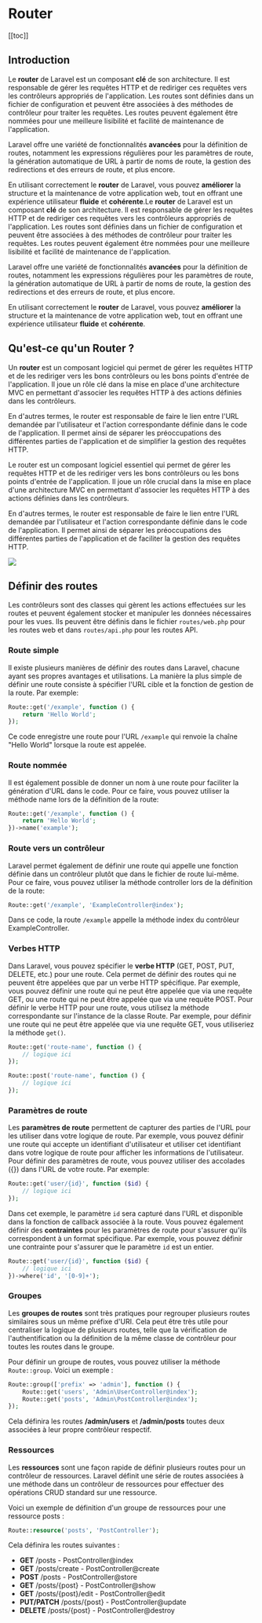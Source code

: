 # Router

[[toc]]

## Introduction

Le **router** de Laravel est un composant **clé** de son architecture. Il est responsable de gérer les requêtes HTTP et de rediriger ces requêtes vers les contrôleurs appropriés de l'application. Les routes sont définies dans un fichier de configuration et peuvent être associées à des méthodes de contrôleur pour traiter les requêtes. Les routes peuvent également être nommées pour une meilleure lisibilité et facilité de maintenance de l'application.

Laravel offre une variété de fonctionnalités **avancées** pour la définition de routes, notamment les expressions régulières pour les paramètres de route, la génération automatique de URL à partir de noms de route, la gestion des redirections et des erreurs de route, et plus encore.

En utilisant correctement le **router** de Laravel, vous pouvez **améliorer** la structure et la maintenance de votre application web, tout en offrant une expérience utilisateur **fluide** et **cohérente**.Le **router** de Laravel est un composant **clé** de son architecture. Il est responsable de gérer les requêtes HTTP et de rediriger ces requêtes vers les contrôleurs appropriés de l'application. Les routes sont définies dans un fichier de configuration et peuvent être associées à des méthodes de contrôleur pour traiter les requêtes. Les routes peuvent également être nommées pour une meilleure lisibilité et facilité de maintenance de l'application.

Laravel offre une variété de fonctionnalités **avancées** pour la définition de routes, notamment les expressions régulières pour les paramètres de route, la génération automatique de URL à partir de noms de route, la gestion des redirections et des erreurs de route, et plus encore.

En utilisant correctement le **router** de Laravel, vous pouvez **améliorer** la structure et la maintenance de votre application web, tout en offrant une expérience utilisateur **fluide** et **cohérente**.

## Qu'est-ce qu'un Router ?

Un **router** est un composant logiciel qui permet de gérer les requêtes HTTP et de les rediriger vers les bons contrôleurs ou les bons points d'entrée de l'application. Il joue un rôle clé dans la mise en place d'une architecture MVC en permettant d'associer les requêtes HTTP à des actions définies dans les contrôleurs.

En d'autres termes, le router est responsable de faire le lien entre l'URL demandée par l'utilisateur et l'action correspondante définie dans le code de l'application. Il permet ainsi de séparer les préoccupations des différentes parties de l'application et de simplifier la gestion des requêtes HTTP.

Le router est un composant logiciel essentiel qui permet de gérer les requêtes HTTP et de les rediriger vers les bons contrôleurs ou les bons points d'entrée de l'application. Il joue un rôle crucial dans la mise en place d'une architecture MVC en permettant d'associer les requêtes HTTP à des actions définies dans les contrôleurs.

En d'autres termes, le router est responsable de faire le lien entre l'URL demandée par l'utilisateur et l'action correspondante définie dans le code de l'application. Il permet ainsi de séparer les préoccupations des différentes parties de l'application et de faciliter la gestion des requêtes HTTP.

[![](https://mermaid.ink/img/eyJjb2RlIjoiZ3JhcGggTFJcblxuICAgIFVSTFtcImh0dHA6Ly9ibG9nLnRlc3QvYXJ0aWNsZXNcIl1cbiAgICBSb3V0ZXJbXCLwn5uj77iPIFJvdXRlclwiXVxuICAgIENvbnRyb2xsZXJbXCLwn46b77iPIENvbnRyb2xsZXJcIl1cbiAgICBGdW5jdGlvbltcIvCfkrsgRnVuY3Rpb25cIl1cblxuICAgIHN1YmdyYXBoIFJvdXRlc1xuICAgICAgICAxW1wiR0VUIGh0dHA6Ly9ibG9nLnRlc3QvID0-IEhvbWVDb250cm9sbGVyQGluZGV4XCJdXG4gICAgICAgIDJbXCJHRVQgaHR0cDovL2Jsb2cudGVzdC9hcnRpY2xlcyA9PiBCbG9nQ29udHJvbGxlckBpbmRleFwiXVxuICAgICAgICAzW1wiR0VUIGh0dHA6Ly9ibG9nLnRlc3QvYXJ0aWNsZXMve2lkfSA9PiBCbG9nQ29udHJvbGxlckBzaG93XCJdXG4gICAgZW5kXG5cbiAgICBVUkwtLTEtLT5Sb3V0ZXJcbiAgICBSb3V0ZXItLTItLT4yXG4gICAgMiAtLTMtLT4gQ29udHJvbGxlclxuICAgIENvbnRyb2xsZXIgLS00LS0-IEZ1bmN0aW9uIiwibWVybWFpZCI6eyJ0aGVtZSI6ImRlZmF1bHQifSwidXBkYXRlRWRpdG9yIjpmYWxzZX0)](https://mermaid.ink/img/eyJjb2RlIjoiZ3JhcGggTFJcblxuICAgIFVSTFtcImh0dHA6Ly9ibG9nLnRlc3QvYXJ0aWNsZXNcIl1cbiAgICBSb3V0ZXJbXCLwn5uj77iPIFJvdXRlclwiXVxuICAgIENvbnRyb2xsZXJbXCLwn46b77iPIENvbnRyb2xsZXJcIl1cbiAgICBGdW5jdGlvbltcIvCfkrsgRnVuY3Rpb25cIl1cblxuICAgIHN1YmdyYXBoIFJvdXRlc1xuICAgICAgICAxW1wiR0VUIGh0dHA6Ly9ibG9nLnRlc3QvID0-IEhvbWVDb250cm9sbGVyQGluZGV4XCJdXG4gICAgICAgIDJbXCJHRVQgaHR0cDovL2Jsb2cudGVzdC9hcnRpY2xlcyA9PiBCbG9nQ29udHJvbGxlckBpbmRleFwiXVxuICAgICAgICAzW1wiR0VUIGh0dHA6Ly9ibG9nLnRlc3QvYXJ0aWNsZXMve2lkfSA9PiBCbG9nQ29udHJvbGxlckBzaG93XCJdXG4gICAgZW5kXG5cbiAgICBVUkwtLTEtLT5Sb3V0ZXJcbiAgICBSb3V0ZXItLTItLT4yXG4gICAgMiAtLTMtLT4gQ29udHJvbGxlclxuICAgIENvbnRyb2xsZXIgLS00LS0-IEZ1bmN0aW9uIiwibWVybWFpZCI6eyJ0aGVtZSI6ImRlZmF1bHQifSwidXBkYXRlRWRpdG9yIjpmYWxzZX0)

## Définir des routes

Les contrôleurs sont des classes qui gèrent les actions effectuées sur les routes et peuvent également stocker et manipuler les données nécessaires pour les vues. Ils peuvent être définis dans le fichier `routes/web.php` pour les routes web et dans `routes/api.php` pour les routes API.

### Route simple

Il existe plusieurs manières de définir des routes dans Laravel, chacune ayant ses propres avantages et utilisations. La manière la plus simple de définir une route consiste à spécifier l'URL cible et la fonction de gestion de la route. Par exemple:

```php
Route::get('/example', function () {
    return 'Hello World';
});
```

Ce code enregistre une route pour l'URL `/example` qui renvoie la chaîne "Hello World" lorsque la route est appelée.

### Route nommée

Il est également possible de donner un nom à une route pour faciliter la génération d'URL dans le code. Pour ce faire, vous pouvez utiliser la méthode name lors de la définition de la route:

```php
Route::get('/example', function () {
    return 'Hello World';
})->name('example');
```

### Route vers un contrôleur

Laravel permet également de définir une route qui appelle une fonction définie dans un contrôleur plutôt que dans le fichier de route lui-même. Pour ce faire, vous pouvez utiliser la méthode controller lors de la définition de la route:

```php
Route::get('/example', 'ExampleController@index');
```

Dans ce code, la route `/example` appelle la méthode index du contrôleur ExampleController.

### Verbes HTTP

Dans Laravel, vous pouvez spécifier le **verbe HTTP** (GET, POST, PUT, DELETE, etc.) pour une route. Cela permet de définir des routes qui ne peuvent être appelées que par un verbe HTTP spécifique. Par exemple, vous pouvez définir une route qui ne peut être appelée que via une requête GET, ou une route qui ne peut être appelée que via une requête POST. Pour définir le verbe HTTP pour une route, vous utilisez la méthode correspondante sur l'instance de la classe Route. Par exemple, pour définir une route qui ne peut être appelée que via une requête GET, vous utiliseriez la méthode `get()`.

```php
Route::get('route-name', function () {
    // logique ici
});

Route::post('route-name', function () {
    // logique ici
});
```

### Paramètres de route

Les **paramètres de route** permettent de capturer des parties de l'URL pour les utiliser dans votre logique de route. Par exemple, vous pouvez définir une route qui accepte un identifiant d'utilisateur et utiliser cet identifiant dans votre logique de route pour afficher les informations de l'utilisateur. Pour définir des paramètres de route, vous pouvez utiliser des accolades ({}) dans l'URL de votre route. Par exemple:

```php
Route::get('user/{id}', function ($id) {
    // logique ici
});
```

Dans cet exemple, le paramètre `id` sera capturé dans l'URL et disponible dans la fonction de callback associée à la route. Vous pouvez également définir des **contraintes** pour les paramètres de route pour s'assurer qu'ils correspondent à un format spécifique. Par exemple, vous pouvez définir une contrainte pour s'assurer que le paramètre `id` est un entier.

```php
Route::get('user/{id}', function ($id) {
    // logique ici
})->where('id', '[0-9]+');
```

### Groupes

Les **groupes de routes** sont très pratiques pour regrouper plusieurs routes similaires sous un même préfixe d'URI. Cela peut être très utile pour centraliser la logique de plusieurs routes, telle que la vérification de l'authentification ou la définition de la même classe de contrôleur pour toutes les routes dans le groupe.

Pour définir un groupe de routes, vous pouvez utiliser la méthode `Route::group`. Voici un exemple :

```php
Route::group(['prefix' => 'admin'], function () {
    Route::get('users', 'Admin\UserController@index');
    Route::get('posts', 'Admin\PostController@index');
});
```

Cela définira les routes **/admin/users** et **/admin/posts** toutes deux associées à leur propre contrôleur respectif.

### Ressources

Les **ressources** sont une façon rapide de définir plusieurs routes pour un contrôleur de ressources. Laravel définit une série de routes associées à une méthode dans un contrôleur de ressources pour effectuer des opérations CRUD standard sur une ressource.

Voici un exemple de définition d'un groupe de ressources pour une ressource posts :

```php
Route::resource('posts', 'PostController');
```

Cela définira les routes suivantes :

- **GET** /posts - PostController@index
- **GET** /posts/create - PostController@create
- **POST** /posts - PostController@store
- **GET** /posts/{post} - PostController@show
- **GET** /posts/{post}/edit - PostController@edit
- **PUT/PATCH** /posts/{post} - PostController@update
- **DELETE** /posts/{post} - PostController@destroy

